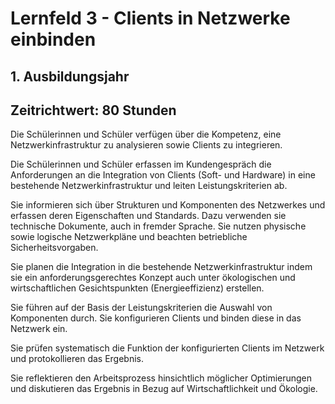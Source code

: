 # Lernfeld 3 - Clients in Netzwerke einbinden

## 1. Ausbildungsjahr
## Zeitrichtwert: 80 Stunden

Die Schülerinnen und Schüler verfügen über die Kompetenz, eine Netzwerkinfrastruktur zu analysieren sowie Clients zu integrieren.

Die Schülerinnen und Schüler erfassen im Kundengespräch die Anforderungen an die Integration von Clients (Soft- und Hardware) in eine bestehende Netzwerkinfrastruktur und leiten Leistungskriterien ab.

Sie informieren sich über Strukturen und Komponenten des Netzwerkes und erfassen deren Eigenschaften und Standards. Dazu verwenden sie technische Dokumente, auch in fremder Sprache. Sie nutzen physische sowie logische Netzwerkpläne und beachten betriebliche Sicherheitsvorgaben.

Sie planen die Integration in die bestehende Netzwerkinfrastruktur indem sie ein anforderungsgerechtes Konzept auch unter ökologischen und wirtschaftlichen Gesichtspunkten (Energieeffizienz) erstellen.

Sie führen auf der Basis der Leistungskriterien die Auswahl von Komponenten durch. Sie konfigurieren Clients und binden diese in das Netzwerk ein.

Sie prüfen systematisch die Funktion der konfigurierten Clients im Netzwerk und protokollieren das Ergebnis.

Sie reflektieren den Arbeitsprozess hinsichtlich möglicher Optimierungen und diskutieren das Ergebnis in Bezug auf Wirtschaftlichkeit und Ökologie. 
